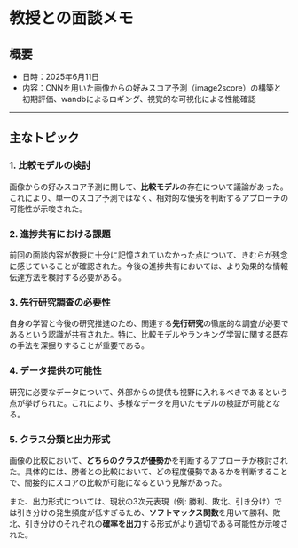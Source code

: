 # 教授との面談メモ

## 概要

- 日時：2025年6月11日
- 内容：CNNを用いた画像からの好みスコア予測（image2score）の構築と初期評価、wandbによるロギング、視覚的な可視化による性能確認

---

## 主なトピック

### 1. 比較モデルの検討

画像からの好みスコア予測に関して、**比較モデル**の存在について議論があった。これにより、単一のスコア予測ではなく、相対的な優劣を判断するアプローチの可能性が示唆された。

### 2. 進捗共有における課題

前回の面談内容が教授に十分に記憶されていなかった点について、きむらが残念に感じていることが確認された。今後の進捗共有においては、より効果的な情報伝達方法を検討する必要がある。

### 3. 先行研究調査の必要性

自身の学習と今後の研究推進のため、関連する**先行研究**の徹底的な調査が必要であるという認識が共有された。特に、比較モデルやランキング学習に関する既存の手法を深掘りすることが重要である。

### 4. データ提供の可能性

研究に必要なデータについて、外部からの提供も視野に入れるべきであるという点が挙げられた。これにより、多様なデータを用いたモデルの検証が可能となる。

### 5. クラス分類と出力形式

画像の比較において、**どちらのクラスが優勢か**を判断するアプローチが検討された。具体的には、勝者との比較において、どの程度優勢であるかを判断することで、間接的にスコアの比較が可能になるという見解があった。

また、出力形式については、現状の3次元表現（例: 勝利、敗北、引き分け）では引き分けの発生頻度が低すぎるため、**ソフトマックス関数**を用いて勝利、敗北、引き分けのそれぞれの**確率を出力**する形式がより適切である可能性が示唆された。